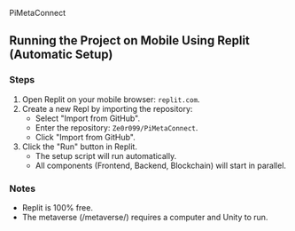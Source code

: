 PiMetaConnect 
## Running the Project on Mobile Using Replit (Automatic Setup)

### Steps
1. Open Replit on your mobile browser: `replit.com`.
2. Create a new Repl by importing the repository:
   - Select "Import from GitHub".
   - Enter the repository: `Ze0r099/PiMetaConnect`.
   - Click "Import from GitHub".
3. Click the "Run" button in Replit.
   - The setup script will run automatically.
   - All components (Frontend, Backend, Blockchain) will start in parallel.

### Notes
- Replit is 100% free.
- The metaverse (/metaverse/) requires a computer and Unity to run.


